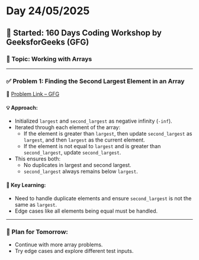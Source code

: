 # Day 24/05/2025

## 🚀 Started: 160 Days Coding Workshop by GeeksforGeeks (GFG)

### 📘 Topic: Working with Arrays

---

### ✅ Problem 1: Finding the Second Largest Element in an Array
🔗 [Problem Link – GFG](https://www.geeksforgeeks.org/problems/second-largest3735/0/)

#### 💡 Approach:
- Initialized `largest` and `second_largest` as negative infinity (`-inf`).
- Iterated through each element of the array:
  - If the element is greater than `largest`, then update `second_largest` as `largest`, and then `largest` as the current element.
  - If the element is not equal to `largest` and is greater than `second_largest`, update `second_largest`.
- This ensures both:
  - No duplicates in largest and second largest.
  - `second_largest` always remains below `largest`.

#### 🧠 Key Learning:
- Need to handle duplicate elements and ensure `second_largest` is not the same as `largest`.
- Edge cases like all elements being equal must be handled.

---

### 📅 Plan for Tomorrow:
- Continue with more array problems.
- Try edge cases and explore different test inputs.

